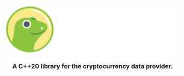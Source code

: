 <p align="center">
  <img width="460" height="125" src="/images/coingecko.jpg">
</p>

<h3 align="center">A C++20 library for the cryptocurrency data provider.</h3>
